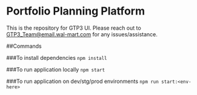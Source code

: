 # Portfolio Planning Platform
This is the repository for GTP3 UI. Please reach out to GTP3_Team@email.wal-mart.com for any issues/assistance.

##Commands

###To install dependencies
`npm install`

###To run application locally
`npm start`

###To run application on dev/stg/prod environments
`npm run start:<env-here>`
